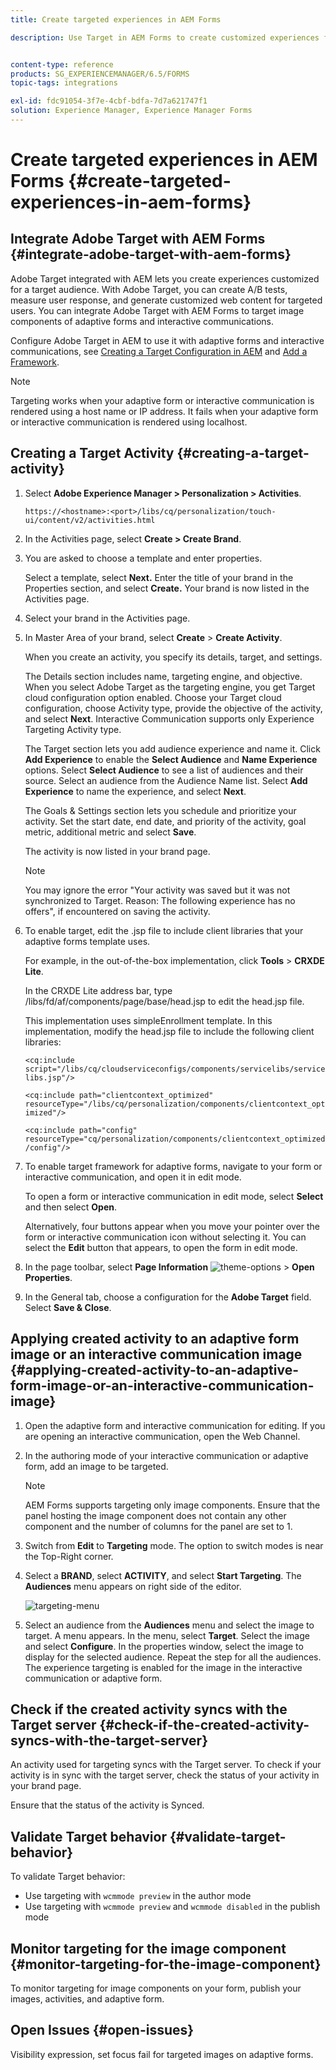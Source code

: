 ```yaml
---
title: Create targeted experiences in AEM Forms

description: Use Target in AEM Forms to create customized experiences for targeted customers.


content-type: reference
products: SG_EXPERIENCEMANAGER/6.5/FORMS
topic-tags: integrations

exl-id: fdc91054-3f7e-4cbf-bdfa-7d7a621747f1
solution: Experience Manager, Experience Manager Forms
---
```

# Create targeted experiences in AEM Forms {#create-targeted-experiences-in-aem-forms}

## Integrate Adobe Target with AEM Forms {#integrate-adobe-target-with-aem-forms}

Adobe Target integrated with AEM lets you create experiences customized for a target audience. With Adobe Target, you can create A/B tests, measure user response, and generate customized web content for targeted users. You can integrate Adobe Target with AEM Forms to target image components of adaptive forms and interactive communications.

Configure Adobe Target in AEM to use it with adaptive forms and interactive communications, see [Creating a Target Configuration in AEM](/help/sites-administering/target.md) and [Add a Framework](/help/sites-administering/target.md).

>[!NOTE]
>
>Targeting works when your adaptive form or interactive communication is rendered using a host name or IP address. It fails when your adaptive form or interactive communication is rendered using localhost.

## Creating a Target Activity {#creating-a-target-activity}

1. Select **Adobe Experience Manager &gt; Personalization &gt; Activities**.

   `https://<hostname>:<port>/libs/cq/personalization/touch-ui/content/v2/activities.html`

1. In the Activities page, select **Create > Create Brand**.
1. You are asked to choose a template and enter properties.

   Select a template, select **Next.** Enter the title of your brand in the Properties section, and select **Create.**
   Your brand is now listed in the Activities page.

1. Select your brand in the Activities page.
1. In Master Area of your brand, select **Create** &gt; **Create Activity**.

   When you create an activity, you specify its details, target, and settings.

   The Details section includes name, targeting engine, and objective. When you select Adobe Target as the targeting engine, you get Target cloud configuration option enabled. Choose your Target cloud configuration, choose Activity type, provide the objective of the activity, and select **Next**. Interactive Communication supports only Experience Targeting Activity type.

   The Target section lets you add audience experience and name it. Click **Add Experience** to enable the **Select Audience** and **Name Experience** options. Select **Select Audience** to see a list of audiences and their source. Select an audience from the Audience Name list. Select **Add Experience** to name the experience, and select **Next**.

   The Goals & Settings section lets you schedule and prioritize your activity. Set the start date, end date, and priority of the activity, goal metric, additional metric and select **Save**.

   The activity is now listed in your brand page.

   >[!NOTE]
   >
   >You may ignore the error "Your activity was saved but it was not synchronized to Target. Reason: The following experience has no offers", if encountered on saving the activity.

1. To enable target, edit the .jsp file to include client libraries that your adaptive forms template uses.

   For example, in the out-of-the-box implementation, click **Tools** &gt;  **CRXDE Lite**.

   In the CRXDE Lite address bar, type /libs/fd/af/components/page/base/head.jsp to edit the head.jsp file.

   This implementation uses simpleEnrollment template. In this implementation, modify the head.jsp file to include the following client libraries:

   `<cq:include script="/libs/cq/cloudserviceconfigs/components/servicelibs/servicelibs.jsp"/>`

   `<cq:include path="clientcontext_optimized" resourceType="/libs/cq/personalization/components/clientcontext_optimized"/>`

   `<cq:include path="config" resourceType="cq/personalization/components/clientcontext_optimized/config"/>`

1. To enable target framework for adaptive forms, navigate to your form or interactive communication, and open it in edit mode.

   To open a form or interactive communication in edit mode, select **Select** and then select **Open**.

   Alternatively, four buttons appear when you move your pointer over the form or interactive communication icon without selecting it. You can select the **Edit** button that appears, to open the form in edit mode.

1. In the page toolbar, select **Page Information** ![theme-options](assets/theme-options.png) > **Open Properties**.
1. In the General tab, choose a configuration for the **Adobe Target** field. Select **Save & Close**.

## Applying created activity to an adaptive form image or an interactive communication image {#applying-created-activity-to-an-adaptive-form-image-or-an-interactive-communication-image}

1. Open the adaptive form and interactive communication for editing. If you are opening an interactive communication, open the Web Channel.

1. In the authoring mode of your interactive communication or adaptive form, add an image to be targeted.

   >[!NOTE]
   >
   >AEM Forms supports targeting only image components. Ensure that the panel hosting the image component does not contain any other component and the number of columns for the panel are set to 1.

1. Switch from **Edit** to **Targeting** mode. The option to switch modes is near the Top-Right corner.
1. Select a **BRAND**, select **ACTIVITY**, and select **Start Targeting**. The **Audiences** menu appears on right side of the editor.

   ![targeting-menu](assets/targeting-menu.png)

1. Select an audience from the **Audiences** menu and select the image to target. A menu appears. In the menu, select **Target**. Select the image and select **Configure**. In the properties window, select the image to display for the selected audience. Repeat the step for all the audiences. The experience targeting is enabled for the image in the interactive communication or adaptive form.

## Check if the created activity syncs with the Target server {#check-if-the-created-activity-syncs-with-the-target-server}

An activity used for targeting syncs with the Target server. To check if your activity is in sync with the target server, check the status of your activity in your brand page.

Ensure that the status of the activity is Synced.

## Validate Target behavior {#validate-target-behavior}

To validate Target behavior:

* Use targeting with `wcmmode preview` in the author mode
* Use targeting with `wcmmode preview` and `wcmmode disabled` in the publish mode

## Monitor targeting for the image component {#monitor-targeting-for-the-image-component}

To monitor targeting for image components on your form, publish your images, activities, and adaptive form.

## Open Issues {#open-issues}

Visibility expression, set focus fail for targeted images on adaptive forms.
